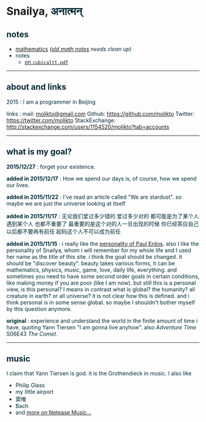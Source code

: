 

# Snailya<font color='#002b36'>, अनात्मन्<font>


## notes


* [mathematics](mathematics/foundation.html) *([old math notes](mathematics.html) needs clean up)*
* notes
	* [on `cubicaltt.pdf`](notes/cubicaltt.html)

----

## about and links

2015
:   I am a programmer in Beijing

links
:   mail: [molikto@gmail.com](mailto:molikto@gmail.com)
    Github: https://github.com/molikto
    Twitter: https://twitter.com/molikto
    StackExchange: http://stackexchange.com/users/1154520/molikto?tab=accounts


----

## what is my goal?

**2015/12/27**
: forget your existence.

**added in 2015/12/17**
: How we spend our days is, of course, how we spend our lives.

**added in 2015/11/22**
: I've read an article called "We are stardust". so maybe we are just the universe looking at itself

**added in 2015/11/17**
: 无论我们爱过多少错的 爱过多少对的 都可能是为了某个人 遇到某个人 也都不重要了 最重要的是这个对的人一旦出现的时候 你已经答应自己 以后都不要再有前任 起码这个人不可以成为前任

**added in 2015/11/15**
: i really like the [personality of Paul Erdos](https://en.wikipedia.org/wiki/Paul_Erd%C5%91s#Personality). also I like the personality of Snailya, whom i will remember for my whole life and I used her name as the title of this site.
i think the goal should be changed. it should be "discover beauty". beauty takes various forms, it can be mathematics, physics, music, game, love, daily life, everything. and sometimes you need to have some second order goals in certain conditions, like making money if you are poor (like I am now). but still this is a personal view, is this personal? I means in contrast what is global? the humanity? all creature in earth? or all universe? it is not clear how this is defined. and i think personal is in some sense global. so maybe I shouldn't bother myself by this question anymore. 


**original**
: experience and understand the world in the finite amount of time i have. quoting Yann Tiersen "I am gonna live anyhow". also *Adventure Time* S06E43 *The Comet*.


----
## music

I claim that Yann Tiersen is god. it is the Grothendieck in music. I also like

* Philip Glass
* my little airport
* 窦唯
* Bach
* and [more on Netease Music...](http://music.163.com/#/user/home?id=80469881)
